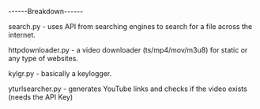 ------Breakdown------

search.py - uses API from searching engines to search for a file across the internet.

httpdownloader.py - a video downloader (ts/mp4/mov/m3u8) for static or any type of websites.

kylgr.py - basically a keylogger.

yturlsearcher.py - generates YouTube links and checks if the video exists (needs the API Key)
